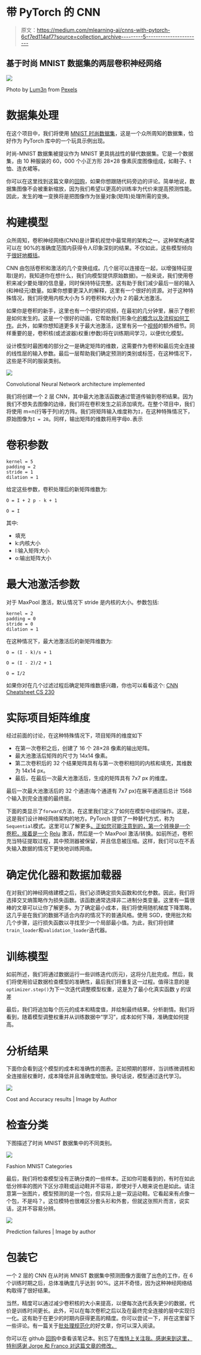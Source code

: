 # 带 PyTorch 的 CNN

> 原文：<https://medium.com/mlearning-ai/cnns-with-pytorch-6cf7ed114af7?source=collection_archive---------5----------------------->

## 基于时尚 MNIST 数据集的两层卷积神经网络

![](img/2e9814d8efa9b659b77033b1dd06911e.png)

Photo by [Lum3n](https://www.pexels.com/@lum3n-44775) from [Pexels](https://www.pexels.com/)

# 数据集处理

在这个项目中，我们将使用 [MNIST 时尚数据集](https://github.com/zalandoresearch/fashion-mnist)，这是一个众所周知的数据集，恰好作为 PyTorch 库中的一个玩具示例出现。

时尚-MNIST 数据集被提议作为 MNIST 更具挑战性的替代数据集。它是一个数据集，由 10 种服装的 60，000 个小正方形 28×28 像素灰度图像组成，如鞋子、t 恤、连衣裙等。

你可以在这里找到这篇文章的[回购](https://github.com/augustodn/pytorch_FashionMNIST)，如果你想跟随代码旁边的评论。简单地说，数据集图像不会被重新缩放，因为我们希望以更高的训练率为代价来提高预测性能。因此，发生的唯一变换将是把图像作为张量对象(矩阵)处理所需的变换。

# 构建模型

众所周知，卷积神经网络(CNN)是计算机视觉中最常用的架构之一。这种架构通常可以在 90%的准确度范围内获得令人印象深刻的结果。不仅如此，这些模型倾向于[很好地概括](https://developers.google.com/machine-learning/crash-course/generalization/video-lecture)。

CNN 由包括卷积和激活的几个变换组成。几个层可以连接在一起，以增强特征提取(是的，我知道你在想什么，我们向模型提供原始数据)。一般来说，我们使用卷积来减少要处理的信息量，同时保持特征完整。这有助于我们减少最后一层的输入(和神经元)数量。如果你想要更深入的解释，这里有一个很好的资源。对于这种特殊情况，我们将使用内核大小为 5 的卷积和大小为 2 的最大池激活。

如果你是卷积的新手，这里也有一个很好的视频，在最初的几分钟里，展示了卷积是如何发生的。这是一个很好的动画，它帮助我们形象化[的概念以及流程如何工作](https://www.youtube.com/watch?v=8rrHTtUzyZA)。此外，如果你想知道更多关于最大池激活，这里有另一个[视频](https://www.youtube.com/watch?v=ZjM_XQa5s6s)的额外细节。同样重要的是，卷积核(或滤波器)权重(参数)将在训练期间学习，以便优化模型。

设计模型时最困难的部分之一是确定矩阵的维数，这需要作为卷积和最后完全连接的线性层的输入参数。最后一层帮助我们确定预测的类别或标签，在这种情况下，这些是不同的服装类别。

![](img/5190b3e20fa5cc7eddf6a03072936356.png)

Convolutional Neural Network architecture implemented

我们将创建一个 2 层 CNN，其中最大池激活函数通过管道传输到卷积结果。因为我们不想失去图像的边缘，我们将在卷积发生之前添加填充。在整个项目中，我们将使用 m=n(行等于列)的方阵。我们将矩阵输入维度称为`I`，在这种特殊情况下，原始图像为`I = 28`。同样，输出矩阵的维数将用字母`O.`表示

# 卷积参数

```
kernel = 5
padding = 2
stride = 1
dilation = 1
```

给定这些参数，卷积处理后的新矩阵维数为:

`O = I + 2 p - k + 1`

`O = I`

其中:

*   填充
*   k:内核大小
*   I:输入矩阵大小
*   o:输出矩阵大小

# 最大池激活参数

对于 MaxPool 激活，默认情况下 stride 是内核的大小。参数包括:

```
kernel = 2
padding = 0
stride = 0
dilation = 1
```

在这种情况下，最大池激活后的新矩阵维数为:

`O = (I - k)/s + 1`

`O = (I - 2)/2 + 1`

`O = I/2`

如果你对在几个过滤过程后确定矩阵维数感兴趣，你也可以看看这个: [CNN Cheatsheet CS 230](https://stanford.edu/~shervine/teaching/cs-230/cheatsheet-convolutional-neural-networks)

# 实际项目矩阵维度

经过前面的讨论，在这种特殊情况下，项目矩阵的维度如下

*   在第一次卷积之后，创建了 16 个 28×28 像素的输出矩阵。
*   最大池激活后矩阵的尺寸为 14x14 像素。
*   第二次卷积后的 32 个结果矩阵具有与第一次卷积相同的内核和填充，其维数为 14x14 px。
*   最后，在最后一次最大池激活后，生成的矩阵具有 7x7 px 的维度。

最后一次最大池激活后的 32 个通道(每个通道有 7x7 px)在展平通道后总计 1568 个输入到完全连接的最终层。

下面的类显示了`forward`方法，在这里我们定义了如何在模型中组织操作。这是，这是我们设计神经网络架构的地方。PyTorch 提供了一种替代方式，称为`Sequential`模式。这里可以了解更多[。正如您可能注意到的，第一个转换是一个卷积，接着是一个](https://pytorch.org/docs/stable/generated/torch.nn.Sequential.html) [Relu](https://towardsdatascience.com/understanding-relu-the-most-popular-activation-function-in-5-minutes-459e3a2124f) 激活，然后是一个 MaxPool 激活/转换。如前所述，卷积充当特征提取过程，其中预测器被保留，并且信息被压缩。这样，我们可以在不丢失输入数据的情况下更快地训练网络。

# 确定优化器和数据加载器

在对我们的神经网络建模之后，我们必须确定损失函数和优化参数。因此，我们将选择交叉熵策略作为损失函数。该函数通常选择非二进制分类变量。这里有一篇很棒的文章可以让你了解更多。为了确定最小成本，我们将使用随机梯度下降策略，这几乎是在我们的数据不适合内存的情况下的普通风格。使用 SGD，使用批次和几个步骤，运行损失函数以寻找至少一个局部最小值。为此，我们将创建`train_loader`和`validation_loader`迭代器。

# 训练模型

如前所述，我们将通过数据运行一些训练迭代(历元)，这将分几批完成。然后，我们将使用验证数据检查模型的准确性，最后我们将重复这一过程。值得注意的是`optimizer.step()`为下一次迭代调整模型权重，这是为了最小化真实函数 y 的误差

最后，我们将追加每个历元的成本和精度值，并绘制最终结果。分析剧情。我们将看到，随着模型调整权重并从训练数据中“学习”，成本如何下降，准确度如何提高。

# 分析结果

下面你会看到这个模型的成本和准确性的图表。正如预期的那样，当训练微调核和全连接层权重时，成本降低并且准确度增加。换句话说，模型通过迭代学习。

![](img/9f8000778a3812248c29a0e95951d4cd.png)

Cost and Accuracy results | Image by Author

# 检查分类

下图描述了时尚 MNIST 数据集中的不同类别。

![](img/c827a9f4b516ecb529aee03c27f370cf.png)

Fashion MNIST Categories

最后，我们将检查模型没有正确分类的一些样本。正如你可能看到的，有时在如此低分辨率的图片下区分凉鞋或运动鞋并不容易，即使对于人眼来说也是如此。请注意第一张图片，模型预测的是一个包，但实际上是一双运动鞋。它看起来有点像一个包，不是吗？。这位模特也很难区分套头衫和外套，但就这张照片而言，说实话，这并不容易分辨。

![](img/9605dce6aac9a8ce4feb10819d3f91c5.png)

Prediction failures | Image by author

# 包装它

一个 2 层的 CNN 在从时尚 MNIST 数据集中预测图像方面做了出色的工作，在 6 个训练时期之后，总体准确度几乎达到 90%。这并不奇怪，因为这种神经网络结构取得了很好结果。

当然，精度可以通过减少卷积核的大小来提高，以便每次迭代丢失更少的数据，代价是训练时间更长。此外，可以在每次卷积之后以及在最终完全连接的层中实现归一化。这有助于在更少的时期内获得更高的精度。你可以尝试一下，并在这里留下一些评论。有一篇关于[批处理规范化](https://towardsdatascience.com/batch-normalization-and-dropout-in-neural-networks-explained-with-pytorch-47d7a8459bcd)的好文章，你可以深入阅读。

你可以在 github [回购](https://github.com/augustodn/pytorch_FashionMNIST)中查看该笔记本。别忘了在[推特上关注我。感谢来到这里，特别感谢 Jorge 和 Franco 对这篇文章的修改。](https://twitter.com/augusto_dn)